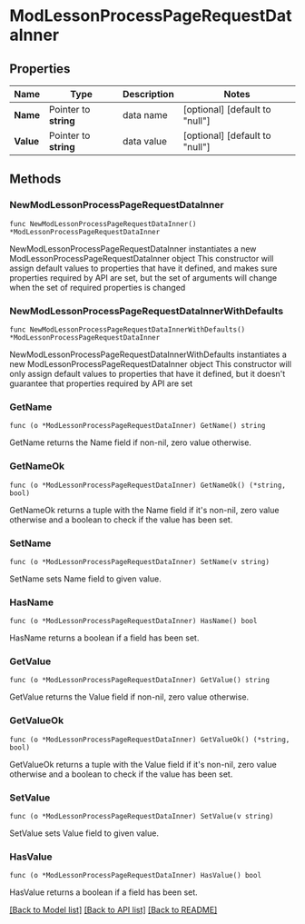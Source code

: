 # ModLessonProcessPageRequestDataInner

## Properties

Name | Type | Description | Notes
------------ | ------------- | ------------- | -------------
**Name** | Pointer to **string** | data name | [optional] [default to "null"]
**Value** | Pointer to **string** | data value | [optional] [default to "null"]

## Methods

### NewModLessonProcessPageRequestDataInner

`func NewModLessonProcessPageRequestDataInner() *ModLessonProcessPageRequestDataInner`

NewModLessonProcessPageRequestDataInner instantiates a new ModLessonProcessPageRequestDataInner object
This constructor will assign default values to properties that have it defined,
and makes sure properties required by API are set, but the set of arguments
will change when the set of required properties is changed

### NewModLessonProcessPageRequestDataInnerWithDefaults

`func NewModLessonProcessPageRequestDataInnerWithDefaults() *ModLessonProcessPageRequestDataInner`

NewModLessonProcessPageRequestDataInnerWithDefaults instantiates a new ModLessonProcessPageRequestDataInner object
This constructor will only assign default values to properties that have it defined,
but it doesn't guarantee that properties required by API are set

### GetName

`func (o *ModLessonProcessPageRequestDataInner) GetName() string`

GetName returns the Name field if non-nil, zero value otherwise.

### GetNameOk

`func (o *ModLessonProcessPageRequestDataInner) GetNameOk() (*string, bool)`

GetNameOk returns a tuple with the Name field if it's non-nil, zero value otherwise
and a boolean to check if the value has been set.

### SetName

`func (o *ModLessonProcessPageRequestDataInner) SetName(v string)`

SetName sets Name field to given value.

### HasName

`func (o *ModLessonProcessPageRequestDataInner) HasName() bool`

HasName returns a boolean if a field has been set.

### GetValue

`func (o *ModLessonProcessPageRequestDataInner) GetValue() string`

GetValue returns the Value field if non-nil, zero value otherwise.

### GetValueOk

`func (o *ModLessonProcessPageRequestDataInner) GetValueOk() (*string, bool)`

GetValueOk returns a tuple with the Value field if it's non-nil, zero value otherwise
and a boolean to check if the value has been set.

### SetValue

`func (o *ModLessonProcessPageRequestDataInner) SetValue(v string)`

SetValue sets Value field to given value.

### HasValue

`func (o *ModLessonProcessPageRequestDataInner) HasValue() bool`

HasValue returns a boolean if a field has been set.


[[Back to Model list]](../README.md#documentation-for-models) [[Back to API list]](../README.md#documentation-for-api-endpoints) [[Back to README]](../README.md)


